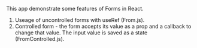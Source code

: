This app demonstrate some features of Forms in React.
1. Useage of uncontrolled forms with useRef (From.js).
2. Controlled form - the form accepts its value as a prop and a callback to change that value. The input value is saved as a state (FromControlled.js).